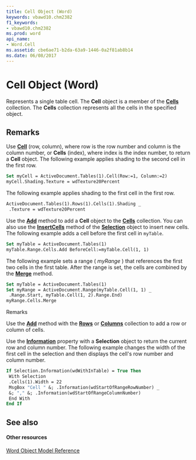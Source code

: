 ```yaml
---
title: Cell Object (Word)
keywords: vbawd10.chm2382
f1_keywords:
- vbawd10.chm2382
ms.prod: word
api_name:
- Word.Cell
ms.assetid: cbe6ae71-b2da-63a9-1446-0a2f81ab8b14
ms.date: 06/08/2017
---
```



# Cell Object (Word)

Represents a single table cell. The **Cell** object is a member of the **[Cells](cells-object-word.md)** collection. The **Cells** collection represents all the cells in the specified object.


## Remarks

Use **[Cell](table-cell-method-word.md)** (row, column), where row is the row number and column is the column number, or **Cells** (index), where index is the index number, to return a **Cell** object. The following example applies shading to the second cell in the first row.


```vb
Set myCell = ActiveDocument.Tables(1).Cell(Row:=1, Column:=2) 
myCell.Shading.Texture = wdTexture20Percent
```

The following example applies shading to the first cell in the first row.




```vb
ActiveDocument.Tables(1).Rows(1).Cells(1).Shading _ 
 .Texture = wdTexture20Percent
```

Use the **[Add](cells-add-method-word.md)** method to add a **Cell** object to the **[Cells](cells-object-word.md)** collection. You can also use the **[InsertCells](selection-insertcells-method-word.md)** method of the **[Selection](selection-object-word.md)** object to insert new cells. The following example adds a cell before the first cell in `myTable`.




```vb
Set myTable = ActiveDocument.Tables(1) 
myTable.Range.Cells.Add BeforeCell:=myTable.Cell(1, 1)
```

The following example sets a range ( _myRange_ ) that references the first two cells in the first table. After the range is set, the cells are combined by the **[Merge](cells-merge-method-word.md)** method.




```vb
Set myTable = ActiveDocument.Tables(1) 
Set myRange = ActiveDocument.Range(myTable.Cell(1, 1) _ 
 .Range.Start, myTable.Cell(1, 2).Range.End) 
myRange.Cells.Merge
```

Remarks

Use the **[Add](addins-add-method-word.md)** method with the **[Rows](rows-object-word.md)** or **[Columns](columns-object-word.md)** collection to add a row or column of cells.

Use the **[Information](selection-information-property-word.md)** property with a **Selection** object to return the current row and column number. The following example changes the width of the first cell in the selection and then displays the cell's row number and column number.




```vb
If Selection.Information(wdWithInTable) = True Then 
 With Selection 
 .Cells(1).Width = 22 
 MsgBox "Cell " &; .Information(wdStartOfRangeRowNumber) _ 
 &; "," &; .Information(wdStartOfRangeColumnNumber) 
 End With 
End If
```


## See also


#### Other resources


[Word Object Model Reference](http://msdn.microsoft.com/library/be452561-b436-bb9b-6f94-3faa9a74a6fd%28Office.15%29.aspx)


